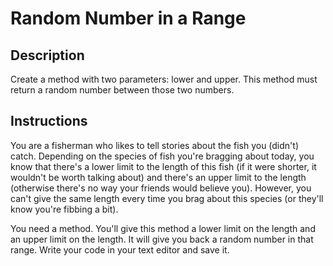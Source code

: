 # Random Number in a Range

## Description

Create a method with two parameters: lower and upper.  This method must return a random number between those two numbers.

## Instructions

You are a fisherman who likes to tell stories about the fish you (didn't) catch.  Depending on the species of fish you're bragging about today, you know that there's a lower limit to the length of this fish (if it were shorter, it wouldn't be worth talking about) and there's an upper limit to the length (otherwise there's no way your friends would believe you).  However, you can't give the same length every time you brag about this species (or they'll know you're fibbing a bit).  

You need a method.  You'll give this method a lower limit on the length and an upper limit on the length.  It will give you back a random number in that range.  Write your code in your text editor and save it.
